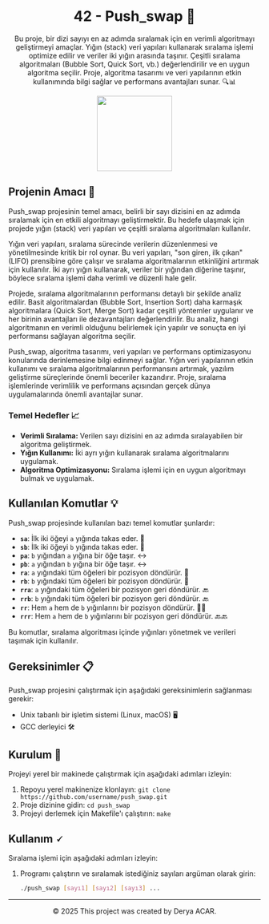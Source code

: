 <!-- Proje Başlığı -->
<h1 align="center"> 42 - Push_swap 🧮</h1>

<!-- Proje Açıklaması -->
<p align="center">
Bu proje, bir dizi sayıyı en az adımda sıralamak için en verimli algoritmayı geliştirmeyi amaçlar. Yığın (stack) veri yapıları kullanarak sıralama işlemi optimize edilir ve veriler iki yığın arasında taşınır. Çeşitli sıralama algoritmaları (Bubble Sort, Quick Sort, vb.) değerlendirilir ve en uygun algoritma seçilir. Proje, algoritma tasarımı ve veri yapılarının etkin kullanımında bilgi sağlar ve performans avantajları sunar. 🔍📊</p>

<!-- Proje Logosu veya Görseli -->
<p align="center">
  <a target="blank"><img src="https://i.hizliresim.com/kjz5yie.png" height="150" width="150" /></a>
</p>

## Projenin Amacı 🎯

Push_swap projesinin temel amacı, belirli bir sayı dizisini en az adımda sıralamak için en etkili algoritmayı geliştirmektir. Bu hedefe ulaşmak için projede yığın (stack) veri yapıları ve çeşitli sıralama algoritmaları kullanılır. 

Yığın veri yapıları, sıralama sürecinde verilerin düzenlenmesi ve yönetilmesinde kritik bir rol oynar. Bu veri yapıları, "son giren, ilk çıkan" (LIFO) prensibine göre çalışır ve sıralama algoritmalarının etkinliğini artırmak için kullanılır. İki ayrı yığın kullanarak, veriler bir yığından diğerine taşınır, böylece sıralama işlemi daha verimli ve düzenli hale gelir.

Projede, sıralama algoritmalarının performansı detaylı bir şekilde analiz edilir. Basit algoritmalardan (Bubble Sort, Insertion Sort) daha karmaşık algoritmalara (Quick Sort, Merge Sort) kadar çeşitli yöntemler uygulanır ve her birinin avantajları ile dezavantajları değerlendirilir. Bu analiz, hangi algoritmanın en verimli olduğunu belirlemek için yapılır ve sonuçta en iyi performansı sağlayan algoritma seçilir.

Push_swap, algoritma tasarımı, veri yapıları ve performans optimizasyonu konularında derinlemesine bilgi edinmeyi sağlar. Yığın veri yapılarının etkin kullanımı ve sıralama algoritmalarının performansını artırmak, yazılım geliştirme süreçlerinde önemli beceriler kazandırır. Proje, sıralama işlemlerinde verimlilik ve performans açısından gerçek dünya uygulamalarında önemli avantajlar sunar.

### Temel Hedefler 📈
- **Verimli Sıralama:** Verilen sayı dizisini en az adımda sıralayabilen bir algoritma geliştirmek. 
- **Yığın Kullanımı:** İki ayrı yığın kullanarak sıralama algoritmalarını uygulamak. 
- **Algoritma Optimizasyonu:** Sıralama işlemi için en uygun algoritmayı bulmak ve uygulamak. 

## Kullanılan Komutlar 💡

Push_swap projesinde kullanılan bazı temel komutlar şunlardır:

- **`sa`**: İlk iki öğeyi `a` yığında takas eder. 🔄
- **`sb`**: İlk iki öğeyi `b` yığında takas eder. 🔄
- **`pa`**: `b` yığından `a` yığına bir öğe taşır. ↔️
- **`pb`**: `a` yığından `b` yığına bir öğe taşır. ↔️
- **`ra`**: `a` yığındaki tüm öğeleri bir pozisyon döndürür. 🔁
- **`rb`**: `b` yığındaki tüm öğeleri bir pozisyon döndürür. 🔁
- **`rra`**: `a` yığındaki tüm öğeleri bir pozisyon geri döndürür. 🔙
- **`rrb`**: `b` yığındaki tüm öğeleri bir pozisyon geri döndürür. 🔙
- **`rr`**: Hem `a` hem de `b` yığınlarını bir pozisyon döndürür. 🔁🔁
- **`rrr`**: Hem `a` hem de `b` yığınlarını bir pozisyon geri döndürür. 🔙🔙

Bu komutlar, sıralama algoritması içinde yığınları yönetmek ve verileri taşımak için kullanılır.


## Gereksinimler 📋

Push_swap projesini çalıştırmak için aşağıdaki gereksinimlerin sağlanması gerekir:

- Unix tabanlı bir işletim sistemi (Linux, macOS) 🖥️
- GCC derleyici 🛠️

## Kurulum 🔧

Projeyi yerel bir makinede çalıştırmak için aşağıdaki adımları izleyin:

1. Repoyu yerel makinenize klonlayın: `git clone https://github.com/username/push_swap.git`
2. Proje dizinine gidin: `cd push_swap`
3. Projeyi derlemek için Makefile'ı çalıştırın: `make`

## Kullanım 🗸

Sıralama işlemi için aşağıdaki adımları izleyin:

1. Programı çalıştırın ve sıralamak istediğiniz sayıları argüman olarak girin:
   ```bash
   ./push_swap [sayı1] [sayı2] [sayı3] ...

---

<p align="center">© 2025 This project was created by Derya ACAR.</p>

